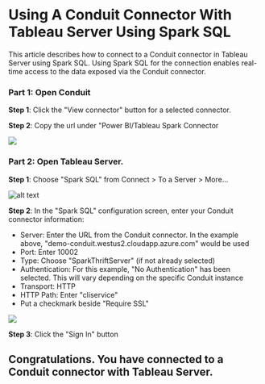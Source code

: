 # Using A Conduit Connector With Tableau Server Using Spark SQL

This article describes how to connect to a Conduit connector in Tableau Server using Spark SQL. Using Spark SQL for the connection enables real-time access to the data exposed via the Conduit connector.


### Part 1: Open Conduit
**Step 1**: Click the "View connector" button for a selected connector.

**Step 2**: Copy the url under "Power BI/Tableau Spark Connector

![](https://www.dropbox.com/s/s5nf7vxdjui3xm2/Screenshot%202019-05-06%2023.49.09.png?raw=1)

### Part 2: Open Tableau Server.

**Step 1**: Choose "Spark SQL" from Connect > To a Server > More...

![alt text](https://www.dropbox.com/s/qi0xkii39kkfer9/Screenshot%202019-05-06%2023.44.27.png?raw=1)

**Step 2**: In the "Spark SQL" configuration screen, enter your Conduit connector information:
* Server: Enter the URL from the Conduit connector. In the example above, "demo-conduit.westus2.cloudapp.azure.com" would be used
* Port: Enter 10002
* Type: Choose "SparkThriftServer" (if not already selected)
* Authentication: For this example, "No Authentication" has been selected. This will vary depending on the specific Conduit instance
* Transport: HTTP
* HTTP Path: Enter "cliservice"
* Put a checkmark beside "Require SSL"

![](https://www.dropbox.com/s/yfe5rr6mpyt93rj/Screenshot%202019-05-06%2023.53.36.png?raw=1)


**Step 3**: Click the "Sign In" button

## Congratulations. You have connected to a Conduit connector with Tableau Server.
